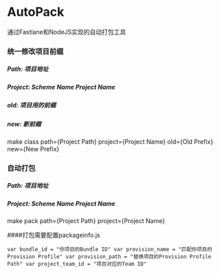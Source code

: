 # AutoPack
通过Fastlane和NodeJS实现的自动打包工具

### 统一修改项目前缀
##### Path: 项目地址
##### Project: Scheme Name Project Name
##### old: 项目用的前缀
##### new: 新前缀
make class path={Project Path} project={Project Name} old={Old Prefix} new={New Prefix}

### 自动打包
##### Path: 项目地址
##### Project: Scheme Name Project Name
make pack path={Project Path} project={Project Name}

####打包需要配置packageinfo.js

`
var bundle_id = "你项目的Bundle ID"
var provision_name = "匹配你项目的Provision Profile"
var provision_path = "替换项目的Provision Profile Path"
var project_team_id = "项目对应的Team ID"
`
